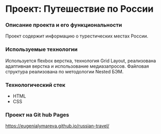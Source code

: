 # Проект: Путешествие по России

### Описание проекта и его функциональности

Проект содержит информацию о турестических местах России.

### Используемые технологии

Используется flexbox верстка, технология Grid Layout, реализована адаптивная верстка и использование медиазапросов.
Файловая структура реализована по методологии Nested БЭМ.

### Технологический стек
* HTML
* CSS

### Проект на Git hub Pages
https://eugenialymareva.github.io/russian-travel/
